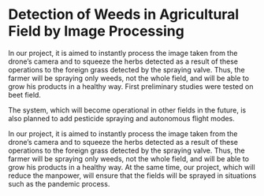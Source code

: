 # Detection of Weeds in Agricultural Field by Image Processing

In our project, it is aimed to instantly process the image taken from the drone’s camera and to squeeze the herbs detected as a result of these operations to the foreign grass detected by the spraying valve. Thus, the farmer will be spraying only weeds, not the whole field, and will be able to grow his products in a healthy way. First preliminary studies were tested on beet field.

The system, which will become operational in other fields in the future, is also planned to add pesticide spraying and autonomous flight modes.

In our project, it is aimed to instantly process the image taken from the drone’s camera and to squeeze the herbs detected as a result of these operations to the foreign grass detected by the spraying valve. Thus, the farmer will be spraying only weeds, not the whole field, and will be able to grow his products in a healthy way. At the same time, our project, which will reduce the manpower, will ensure that the fields will be sprayed in situations such as the pandemic process.

